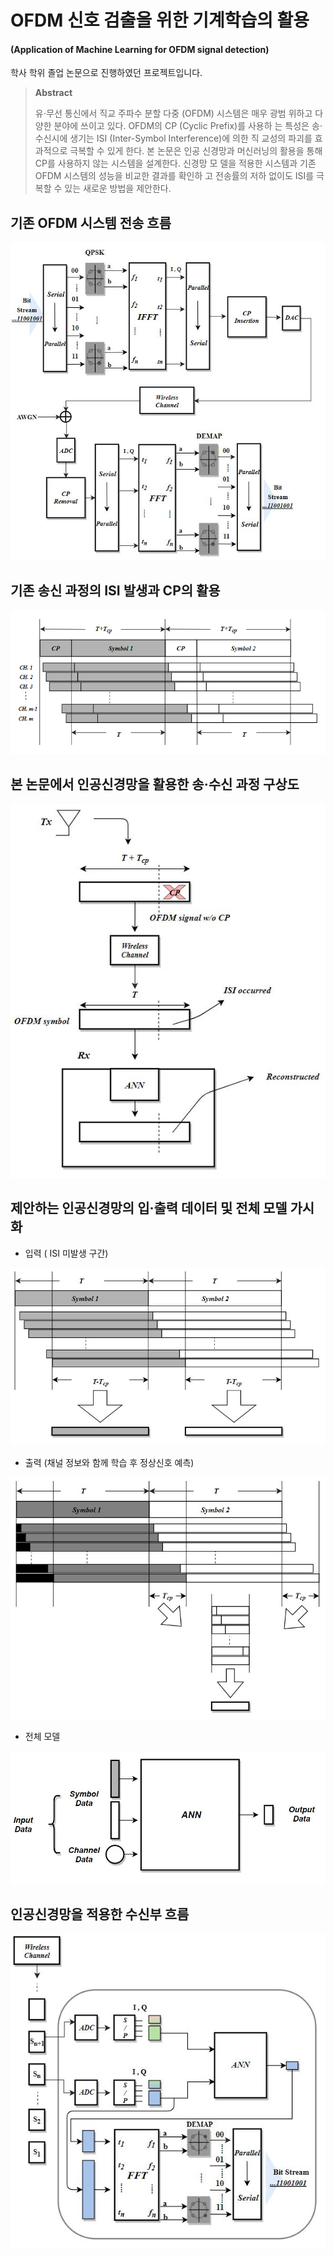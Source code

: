 # OFDM 신호 검출을 위한 기계학습의 활용

#### (Application of Machine Learning for OFDM signal detection)

학사 학위 졸업 논문으로 진행하였던 프로젝트입니다.

 

> __Abstract__ 
>
> 유⋅무선 통신에서 직교 주파수 분할 다중 (OFDM) 시스템은 매우 광범 위하고 다양한 분야에 쓰이고 있다. OFDM의 CP (Cyclic Prefix)를 사용하 는 특성은 송⋅수신시에 생기는 ISI (Inter-Symbol Interference)에 의한 직 교성의 파괴를 효과적으로 극복할 수 있게 한다. 본 논문은 인공 신경망과 머신러닝의 활용을 통해 CP를 사용하지 않는 시스템을 설계한다. 신경망 모 델을 적용한 시스템과 기존 OFDM 시스템의 성능을 비교한 결과를 확인하 고 전송률의 저하 없이도 ISI를 극복할 수 있는 새로운 방법을 제안한다.



## 기존 OFDM 시스템 전송 흐름

![ofdm_flow](./assets/ofdm_flow.png)

## 기존 송신 과정의 ISI 발생과 CP의 활용 

![cp](./assets/cyclic_prefix.png) 

## 본 논문에서 인공신경망을 활용한 송·수신 과정 구상도

![idea](./assets/idea.png)

## 제안하는 인공신경망의 입·출력 데이터 및 전체 모델 가시화

- 입력 ( ISI 미발생 구간)

![input](./assets/input.png)

- 출력 (채널 정보와 함께 학습 후 정상신호 예측)

![output](./assets/output.png)

- 전체 모델

![NN](./assets/NN_model_IO.png)

## 인공신경망을 적용한 수신부 흐름

![ofdm_flow_ml](./assets/ofdm_flow_ml.png)









